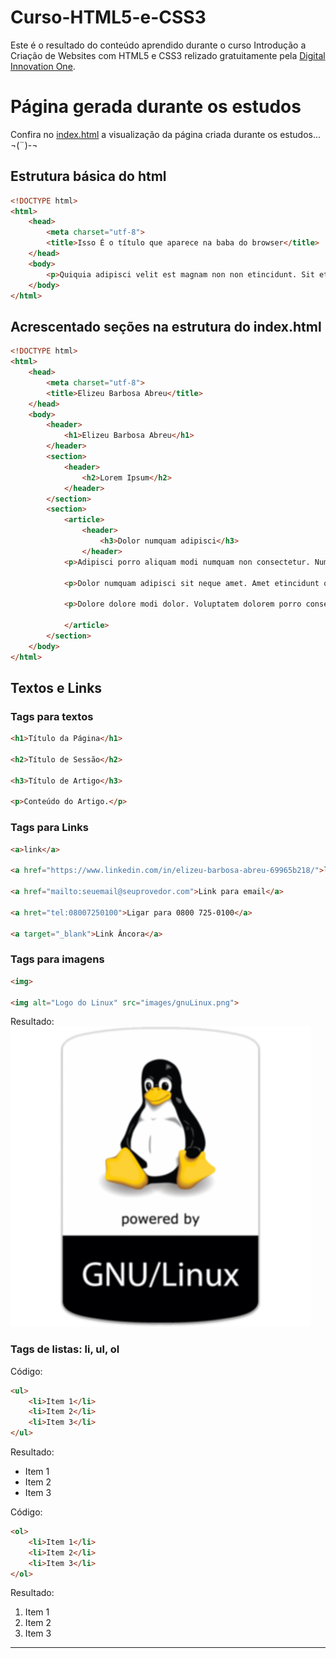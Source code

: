 # Curso-HTML5-e-CSS3

Este é o resultado do conteúdo aprendido durante o curso Introdução a Criação de Websites com HTML5 e CSS3 relizado gratuitamente pela [Digital Innovation One](https://web.digitalinnovation.one/).

# Página gerada durante os estudos
Confira no [index.html](index.html) a visualização da página criada durante os estudos... ¬(¨)-¬

## Estrutura básica do html

~~~html
<!DOCTYPE html>
<html>
	<head>
		<meta charset="utf-8">
		<title>Isso É o título que aparece na baba do browser</title>
	</head>
	<body>
		<p>Quiquia adipisci velit est magnam non non etincidunt. Sit etincidunt dolorem eius quaerat ut. Porro aliquam quisquam dolor. Quiquia velit sit non. Neque quaerat ipsum sit numquam. Dolor ut magnam est quiquia. Quaerat est ipsum modi aliquam. Velit dolorem consectetur sed numquam ipsum. Sit velit labore ipsum numquam quisquam tempora non. Sed dolor dolore modi labore sed ut eius.</p>
	</body>
</html>
~~~

## Acrescentado seções  na estrutura do index.html

~~~html
<!DOCTYPE html>
<html>
	<head>
		<meta charset="utf-8">
		<title>Elizeu Barbosa Abreu</title>
	</head>
	<body>
		<header>
			<h1>Elizeu Barbosa Abreu</h1>		
		</header>
		<section>
			<header>
				<h2>Lorem Ipsum</h2>			
			</header>		
		</section>
		<section>
			<article>
				<header>
					<h3>Dolor numquam adipisci</h3>
				</header>
			<p>Adipisci porro aliquam modi numquam non consectetur. Numquam quisquam eius dolore velit. Voluptatem voluptatem ipsum porro. Velit quisquam etincidunt est. Consectetur dolor aliquam numquam quisquam sed. Numquam quiquia modi labore quaerat sed.</p>

			<p>Dolor numquam adipisci sit neque amet. Amet etincidunt quiquia voluptatem labore neque quiquia porro. Labore aliquam magnam velit neque adipisci. Ipsum non non ipsum porro labore est porro. Aliquam amet amet consectetur dolore non quiquia sit.</p>

			<p>Dolore dolore modi dolor. Voluptatem dolorem porro consectetur. Amet numquam sit aliquam tempora. Neque eius voluptatem aliquam sit dolor. Sed quisquam quiquia adipisci magnam numquam. Non numquam eius amet tempora. Labore sed modi ut numquam aliquam sit. Magnam consectetur sit porro. Dolorem velit consectetur labore dolorem. Ut ut numquam quaerat consectetur ipsum.</p> 
							
			</article>
		</section>		
	</body>
</html>
~~~

## Textos e Links
### Tags para textos

~~~html
<h1>Título da Página</h1>

<h2>Título de Sessão</h2>

<h3>Título de Artigo</h3>

<p>Conteúdo do Artigo.</p>
~~~


### Tags para Links

~~~html
<a>link</a>

<a href="https://www.linkedin.com/in/elizeu-barbosa-abreu-69965b218/">linkedin url</a>

<a href="mailto:seuemail@seuprovedor.com">Link para email</a>

<a hret="tel:08007250100">Ligar para 0800 725-0100</a>

<a target="_blank">Link Âncora</a>

~~~

### Tags para imagens
~~~html
<img>

<img alt="Logo do Linux" src="images/gnuLinux.png">

~~~
Resultado: <img alt="Logo do Linux" src="images/gnuLinux.png">


### Tags de listas: li, ul, ol

Código:
~~~html
<ul>
    <li>Item 1</li>
    <li>Item 2</li>
    <li>Item 3</li>
</ul>
~~~
Resultado:
<ul>
    <li>Item 1</li>
    <li>Item 2</li>
    <li>Item 3</li>
</ul>


Código:
~~~html
<ol>
    <li>Item 1</li>
    <li>Item 2</li>
    <li>Item 3</li>
</ol>
~~~
Resultado:
<ol>
    <li>Item 1</li>
    <li>Item 2</li>
    <li>Item 3</li>
</ol>
<hr>

